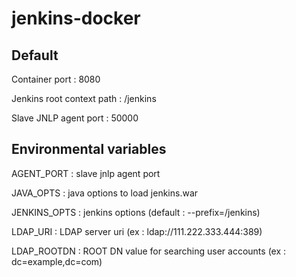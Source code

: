 jenkins-docker
==============

Default
-------
Container port : 8080

Jenkins root context path : /jenkins

Slave JNLP agent port : 50000

Environmental variables
-----------------------

AGENT_PORT : slave jnlp agent port

JAVA_OPTS : java options to load jenkins.war

JENKINS_OPTS : jenkins options (default : --prefix=/jenkins)

LDAP_URI : LDAP server uri (ex : ldap://111.222.333.444:389)

LDAP_ROOTDN : ROOT DN value for searching user accounts (ex : dc=example,dc=com)
